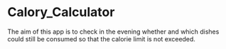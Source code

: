 # Calory_Calculator

The aim of this app is to check in the evening whether and which dishes could still be consumed so that the calorie limit is not exceeded.
